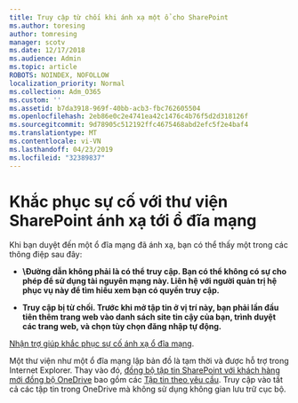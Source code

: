 ```yaml
---
title: Truy cập từ chối khi ánh xạ một ổ cho SharePoint
ms.author: toresing
author: tomresing
manager: scotv
ms.date: 12/17/2018
ms.audience: Admin
ms.topic: article
ROBOTS: NOINDEX, NOFOLLOW
localization_priority: Normal
ms.collection: Adm_O365
ms.custom: ''
ms.assetid: b7da3918-969f-40bb-acb3-fbc762605504
ms.openlocfilehash: 2eb86e0c2e4741ea42c1476c4b76f5d2d318126f
ms.sourcegitcommit: 9d78905c512192ffc4675468abd2efc5f2e4baf4
ms.translationtype: MT
ms.contentlocale: vi-VN
ms.lasthandoff: 04/23/2019
ms.locfileid: "32389837"
---
```

# <a name="fix-problems-with-sharepoint-libraries-mapped-to-network-drives"></a>Khắc phục sự cố với thư viện SharePoint ánh xạ tới ổ đĩa mạng

Khi bạn duyệt đến một ổ đĩa mạng đã ánh xạ, bạn có thể thấy một trong các thông điệp sau đây:
  
- **\\Đường dẫn không phải là có thể truy cập. Bạn có thể không có sự cho phép để sử dụng tài nguyên mạng này. Liên hệ với người quản trị hệ phục vụ này để tìm hiểu xem bạn có quyền truy cập.**
    
- **Truy cập bị từ chối. Trước khi mở tập tin ở vị trí này, bạn phải lần đầu tiên thêm trang web vào danh sách site tin cậy của bạn, trình duyệt các trang web, và chọn tùy chọn đăng nhập tự động.**
    
[Nhận trợ giúp khắc phục sự cố ánh xạ ổ đĩa mạng](https://support.office.com/article/ef399c67-4578-4c3a-adbe-0b489084eabe.aspx).
  
Một thư viện như một ổ đĩa mạng lập bản đồ là tạm thời và được hỗ trợ trong Internet Explorer. Thay vào đó, [đồng bộ tập tin SharePoint với khách hàng mới đồng bộ OneDrive](https://support.office.com/article/6de9ede8-5b6e-4503-80b2-6190f3354a88.aspx) bao gồm các [Tập tin theo yêu cầu](https://support.office.com/article/0e6860d3-d9f3-4971-b321-7092438fb38e.aspx). Truy cập vào tất cả các tập tin trong OneDrive mà không sử dụng không gian lưu trữ cục bộ.
  

